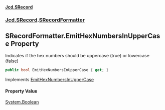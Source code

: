 #### [Jcd.SRecord](index.md 'index')
### [Jcd.SRecord](Jcd.SRecord.md 'Jcd.SRecord').[SRecordFormatter](Jcd.SRecord.SRecordFormatter.md 'Jcd.SRecord.SRecordFormatter')

## SRecordFormatter.EmitHexNumbersInUpperCase Property

Indicates if the hex numbers should be uppercase (true) or lowercase (false)

```csharp
public bool EmitHexNumbersInUpperCase { get; }
```

Implements [EmitHexNumbersInUpperCase](Jcd.SRecord.ISRecordFormatter.EmitHexNumbersInUpperCase.md 'Jcd.SRecord.ISRecordFormatter.EmitHexNumbersInUpperCase')

#### Property Value
[System.Boolean](https://docs.microsoft.com/en-us/dotnet/api/System.Boolean 'System.Boolean')